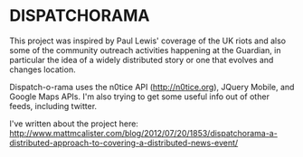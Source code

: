 DISPATCHORAMA
=============

This project was inspired by Paul Lewis' coverage of the UK riots and also some of the community outreach activities happening at the Guardian, in particular the idea of a widely distributed story or one that evolves and changes location.

Dispatch-o-rama uses the n0tice API (http://n0tice.org), JQuery Mobile, and Google Maps APIs.  I'm also trying to get some useful info out of other feeds, including twitter.

I've written about the project here:
http://www.mattmcalister.com/blog/2012/07/20/1853/dispatchorama-a-distributed-approach-to-covering-a-distributed-news-event/

